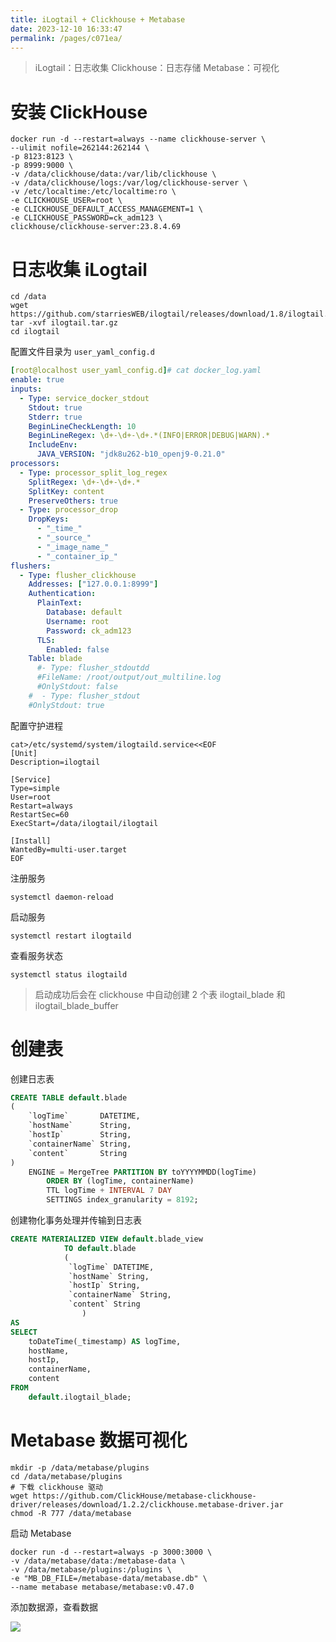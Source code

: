 ```yaml
---
title: iLogtail + Clickhouse + Metabase
date: 2023-12-10 16:33:47
permalink: /pages/c071ea/
---
```


> iLogtail：日志收集
> Clickhouse：日志存储
> Metabase：可视化

# 安装 ClickHouse

```shell
docker run -d --restart=always --name clickhouse-server \
--ulimit nofile=262144:262144 \
-p 8123:8123 \
-p 8999:9000 \
-v /data/clickhouse/data:/var/lib/clickhouse \
-v /data/clickhouse/logs:/var/log/clickhouse-server \
-v /etc/localtime:/etc/localtime:ro \
-e CLICKHOUSE_USER=root \
-e CLICKHOUSE_DEFAULT_ACCESS_MANAGEMENT=1 \
-e CLICKHOUSE_PASSWORD=ck_adm123 \
clickhouse/clickhouse-server:23.8.4.69
```

# 日志收集 iLogtail

```shell
cd /data
wget https://github.com/starriesWEB/ilogtail/releases/download/1.8/ilogtail.tar.gz
tar -xvf ilogtail.tar.gz
cd ilogtail
```

配置文件目录为 `user_yaml_config.d`

```yaml
[root@localhost user_yaml_config.d]# cat docker_log.yaml 
enable: true
inputs:
  - Type: service_docker_stdout
    Stdout: true
    Stderr: true
    BeginLineCheckLength: 10
    BeginLineRegex: \d+-\d+-\d+.*(INFO|ERROR|DEBUG|WARN).*
    IncludeEnv:
      JAVA_VERSION: "jdk8u262-b10_openj9-0.21.0"
processors:
  - Type: processor_split_log_regex
    SplitRegex: \d+-\d+-\d+.*
    SplitKey: content
    PreserveOthers: true
  - Type: processor_drop
    DropKeys:
      - "_time_"
      - "_source_"
      - "_image_name_"
      - "_container_ip_"
flushers:
  - Type: flusher_clickhouse
    Addresses: ["127.0.0.1:8999"]
    Authentication:
      PlainText:
        Database: default
        Username: root
        Password: ck_adm123
      TLS:
        Enabled: false
    Table: blade
      #- Type: flusher_stdoutdd
      #FileName: /root/output/out_multiline.log
      #OnlyStdout: false
    #  - Type: flusher_stdout
    #OnlyStdout: true
```

配置守护进程

```shell
cat>/etc/systemd/system/ilogtaild.service<<EOF
[Unit]
Description=ilogtail

[Service]
Type=simple
User=root
Restart=always
RestartSec=60
ExecStart=/data/ilogtail/ilogtail

[Install]
WantedBy=multi-user.target
EOF
```

注册服务

```shell
systemctl daemon-reload
```

启动服务

```shell
systemctl restart ilogtaild
```

查看服务状态

```shell
systemctl status ilogtaild
```

> 启动成功后会在 clickhouse 中自动创建 2 个表
> ilogtail_blade 和 ilogtail_blade_buffer

# 创建表

创建日志表

```sql
CREATE TABLE default.blade
(
    `logTime`       DATETIME,
    `hostName`      String,
    `hostIp`        String,
    `containerName` String,
    `content`       String
)
    ENGINE = MergeTree PARTITION BY toYYYYMMDD(logTime)
        ORDER BY (logTime, containerName)
		TTL logTime + INTERVAL 7 DAY
        SETTINGS index_granularity = 8192;
```

创建物化事务处理并传输到日志表

```sql
CREATE MATERIALIZED VIEW default.blade_view
            TO default.blade
            (
             `logTime` DATETIME,
             `hostName` String,
             `hostIp` String,
             `containerName` String,
             `content` String
                )
AS
SELECT
    toDateTime(_timestamp) AS logTime,
    hostName,
    hostIp,
    containerName,
    content
FROM
    default.ilogtail_blade;
```

# Metabase 数据可视化

```shell
mkdir -p /data/metabase/plugins
cd /data/metabase/plugins
# 下载 clickhouse 驱动
wget https://github.com/ClickHouse/metabase-clickhouse-driver/releases/download/1.2.2/clickhouse.metabase-driver.jar
chmod -R 777 /data/metabase
```

启动 Metabase

```shell
docker run -d --restart=always -p 3000:3000 \
-v /data/metabase/data:/metabase-data \
-v /data/metabase/plugins:/plugins \
-e "MB_DB_FILE=/metabase-data/metabase.db" \
--name metabase metabase/metabase:v0.47.0
```

添加数据源，查看数据

![](https://assets-notes.oss-cn-hangzhou.aliyuncs.com/image/202312101648108.png)
